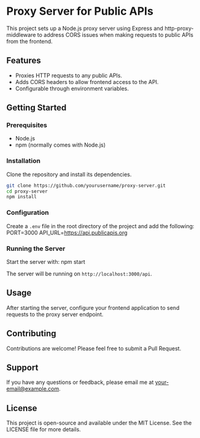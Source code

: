 # Proxy Server for Public APIs

This project sets up a Node.js proxy server using Express and http-proxy-middleware to address CORS issues when making requests to public APIs from the frontend.

## Features 

- Proxies HTTP requests to any public APIs.
- Adds CORS headers to allow frontend access to the API.
- Configurable through environment variables.

## Getting Started

### Prerequisites

- Node.js
- npm (normally comes with Node.js)

### Installation

Clone the repository and install its dependencies.

```bash
git clone https://github.com/yourusername/proxy-server.git
cd proxy-server
npm install
```

### Configuration

Create a `.env` file in the root directory of the project and add the following:
PORT=3000
API_URL=https://api.publicapis.org


### Running the Server

Start the server with:
npm start


The server will be running on `http://localhost:3000/api`.

## Usage

After starting the server, configure your frontend application to send requests to the proxy server endpoint.

## Contributing

Contributions are welcome! Please feel free to submit a Pull Request.

## Support

If you have any questions or feedback, please email me at [your-email@example.com](mailto:your-email@example.com).

## License

This project is open-source and available under the MIT License. See the LICENSE file for more details.